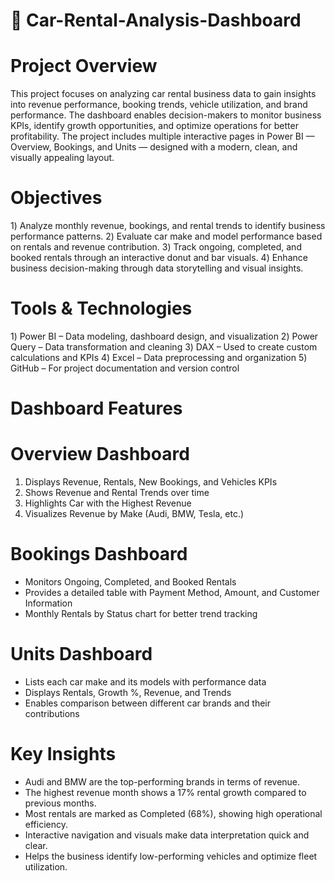 #  🚗 Car-Rental-Analysis-Dashboard
# Project Overview
This project focuses on analyzing car rental business data to gain insights into revenue performance, booking trends, vehicle utilization, and brand performance.
The dashboard enables decision-makers to monitor business KPIs, identify growth opportunities, and optimize operations for better profitability.
The project includes multiple interactive pages in Power BI — Overview, Bookings, and Units — designed with a modern, clean, and visually appealing layout.

# Objectives
1️) Analyze monthly revenue, bookings, and rental trends to identify business performance patterns.
2️) Evaluate car make and model performance based on rentals and revenue contribution.
3️) Track ongoing, completed, and booked rentals through an interactive donut and bar visuals.
4️) Enhance business decision-making through data storytelling and visual insights.

# Tools & Technologies
1️) Power BI – Data modeling, dashboard design, and visualization
2️) Power Query – Data transformation and cleaning
3️) DAX – Used to create custom calculations and KPIs
4️) Excel – Data preprocessing and organization
5️) GitHub – For project documentation and version control

# Dashboard Features
# Overview Dashboard
1) Displays Revenue, Rentals, New Bookings, and Vehicles KPIs
2) Shows Revenue and Rental Trends over time
3) Highlights Car with the Highest Revenue
4) Visualizes Revenue by Make (Audi, BMW, Tesla, etc.)

# Bookings Dashboard
- Monitors Ongoing, Completed, and Booked Rentals
- Provides a detailed table with Payment Method, Amount, and Customer Information
- Monthly Rentals by Status chart for better trend tracking

# Units Dashboard
- Lists each car make and its models with performance data
- Displays Rentals, Growth %, Revenue, and Trends
- Enables comparison between different car brands and their contributions

# Key Insights
- Audi and BMW are the top-performing brands in terms of revenue.
- The highest revenue month shows a 17% rental growth compared to previous months.
- Most rentals are marked as Completed (68%), showing high operational efficiency.
- Interactive navigation and visuals make data interpretation quick and clear.
- Helps the business identify low-performing vehicles and optimize fleet utilization.
